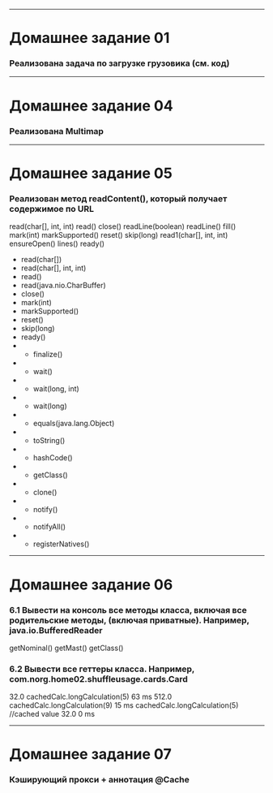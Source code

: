 ********
# Домашнее задание 01
### Реализована задача по загрузке грузовика (см. код)
********
# Домашнее задание 04
### Реализована Multimap
********
# Домашнее задание 05
### Реализован метод readContent(), который получает содержимое по URL
read(char[], int, int)
read()
close()
readLine(boolean)
readLine()
fill()
mark(int)
markSupported()
reset()
skip(long)
read1(char[], int, int)
ensureOpen()
lines()
ready()
* read(char[])
* read(char[], int, int)
* read()
* read(java.nio.CharBuffer)
* close()
* mark(int)
* markSupported()
* reset()
* skip(long)
* ready()
* * finalize()
* * wait()
* * wait(long, int)
* * wait(long)
* * equals(java.lang.Object)
* * toString()
* * hashCode()
* * getClass()
* * clone()
* * notify()
* * notifyAll()
* * registerNatives()
********
# Домашнее задание 06
### 6.1 Вывести на консоль все методы класса, включая все родительские методы, (включая приватные). Например, java.io.BufferedReader
getNominal()
getMast()
getClass()
### 6.2 Вывести все геттеры класса. Например, com.norg.home02.shuffleusage.cards.Card
32.0
cachedCalc.longCalculation(5)
63 ms
512.0
cachedCalc.longCalculation(9)
15 ms
cachedCalc.longCalculation(5) //cached value
32.0
0 ms
********
# Домашнее задание 07
### Кэширующий прокси + аннотация @Cache
